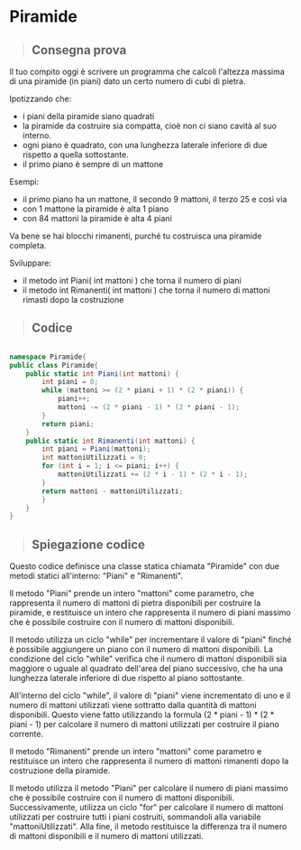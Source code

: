 # Piramide

>## Consegna prova

Il tuo compito oggi è scrivere un programma che calcoli l'altezza massima di una piramide (in piani) dato un certo numero di cubi di pietra.

Ipotizzando che:

- i piani della piramide siano quadrati
- la piramide da costruire sia compatta, cioè non ci siano cavità al suo interno. 
- ogni piano è quadrato, con una lunghezza laterale inferiore di due rispetto a quella sottostante.
- il primo piano è sempre di un mattone

Esempi:

- il primo piano ha un mattone, il secondo 9 mattoni, il terzo 25 e così via
- con 1 mattone la piramide è alta 1 piano
- con 84 mattoni la piramide è alta 4 piani

Va bene se hai blocchi rimanenti, purché tu costruisca una piramide completa.

Sviluppare:

- il metodo int Piani( int mattoni ) che torna il numero di piani
- il metodo int Rimanenti( int mattoni ) che torna il numero di mattoni rimasti dopo la costruzione

>## Codice
```c#

namespace Piramide{
public class Piramide{
    public static int Piani(int mattoni) {
        int piani = 0;
        while (mattoni >= (2 * piani + 1) * (2 * piani)) {
            piani++;
            mattoni -= (2 * piani - 1) * (2 * piani - 1);
        }
        return piani;
    }
    public static int Rimanenti(int mattoni) {
        int piani = Piani(mattoni);
        int mattoniUtilizzati = 0;
        for (int i = 1; i <= piani; i++) {
            mattoniUtilizzati += (2 * i - 1) * (2 * i - 1);
        }
        return mattoni - mattoniUtilizzati;
        }
    }
}
```

>## Spiegazione codice
Questo codice definisce una classe statica chiamata "Piramide" con due metodi statici all'interno: "Piani" e "Rimanenti".

Il metodo "Piani" prende un intero "mattoni" come parametro, che rappresenta il numero di mattoni di pietra disponibili per costruire la piramide, e restituisce un intero che rappresenta il numero di piani massimo che è possibile costruire con il numero di mattoni disponibili.

Il metodo utilizza un ciclo "while" per incrementare il valore di "piani" finché è possibile aggiungere un piano con il numero di mattoni disponibili. La condizione del ciclo "while" verifica che il numero di mattoni disponibili sia maggiore o uguale al quadrato dell'area del piano successivo, che ha una lunghezza laterale inferiore di due rispetto al piano sottostante.

All'interno del ciclo "while", il valore di "piani" viene incrementato di uno e il numero di mattoni utilizzati viene sottratto dalla quantità di mattoni disponibili. Questo viene fatto utilizzando la formula (2 * piani - 1) * (2 * piani - 1) per calcolare il numero di mattoni utilizzati per costruire il piano corrente.

Il metodo "Rimanenti" prende un intero "mattoni" come parametro e restituisce un intero che rappresenta il numero di mattoni rimanenti dopo la costruzione della piramide.

Il metodo utilizza il metodo "Piani" per calcolare il numero di piani massimo che è possibile costruire con il numero di mattoni disponibili. Successivamente, utilizza un ciclo "for" per calcolare il numero di mattoni utilizzati per costruire tutti i piani costruiti, sommandoli alla variabile "mattoniUtilizzati". Alla fine, il metodo restituisce la differenza tra il numero di mattoni disponibili e il numero di mattoni utilizzati.
